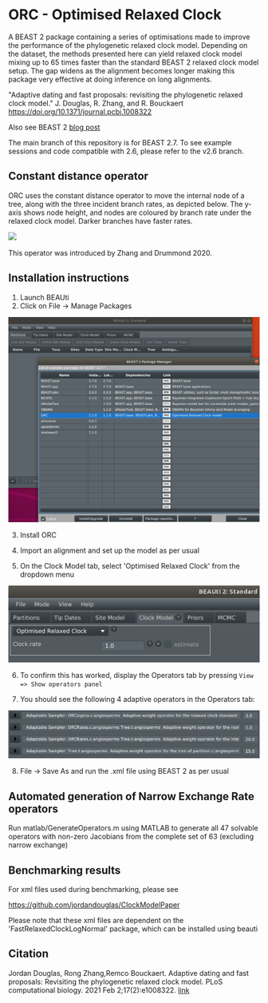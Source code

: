 # ORC - Optimised Relaxed Clock



A BEAST 2 package containing a series of optimisations made to improve the performance of the phylogenetic relaxed clock model. 
Depending on the dataset, the methods presented here can yield relaxed clock model mixing up to 65 times faster than the standard BEAST 2 relaxed clock model setup.
The gap widens as the alignment becomes longer making this package very effective at doing inference on long alignments.


"Adaptive dating and fast proposals: revisiting the phylogenetic relaxed clock model." J. Douglas, R. Zhang, and  R. Bouckaert
 https://doi.org/10.1371/journal.pcbi.1008322



Also see BEAST 2 [blog post](https://www.beast2.org/2020/12/15/ORC.html)



The main branch of this repository is for BEAST 2.7. To see example sessions and code compatible with 2.6, please refer to the v2.6 branch.



## Constant distance operator

ORC uses the constant distance operator to move the internal node of a tree, along with the three incident branch rates, as depicted below. The y-axis shows node height, and nodes are coloured by branch rate under the relaxed clock model. Darker branches have faster rates.

![](figs/CD.gif)

This operator was introduced by Zhang and Drummond 2020.



## Installation instructions


1. Launch BEAUti
2. Click on File -> Manage Packages

![](figs/fig1.png)

3. Install ORC


4. Import an alignment and set up the model as per usual

5. On the Clock Model tab, select 'Optimised Relaxed Clock' from the dropdown menu

![](figs/fig3.png)



6. To confirm this has worked, display the Operators tab by pressing `View => Show operators panel`

7. You should see the following 4 adaptive operators in the Operators tab:

![](figs/fig5.png)

8. File -> Save As and run the .xml file using BEAST 2 as per usual




## Automated generation of Narrow Exchange Rate operators
Run matlab/GenerateOperators.m using MATLAB to generate all 47 solvable operators with non-zero Jacobians from the complete set of 63 (excluding narrow exchange)


## Benchmarking results

For xml files used during benchmarking, please see

https://github.com/jordandouglas/ClockModelPaper

Please note that these xml files are dependent on the 'FastRelaxedClockLogNormal' package, which can be installed using beauti



## Citation

Jordan Douglas, Rong Zhang,Remco Bouckaert. 
Adaptive dating and fast proposals: Revisiting the phylogenetic relaxed clock model. PLoS computational biology. 2021 Feb 2;17(2):e1008322.
<a href="https://doi.org/10.1371/journal.pcbi.1008322">link</a>

